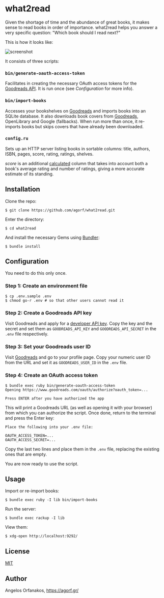# what2read

Given the shortage of time and the abundance of great books, it makes sense to
read books in order of importance. what2read helps you answer a very specific
question: "Which book should I read next?"

This is how it looks like:

![screenshot](https://raw.githubusercontent.com/agorf/what2read/master/screenshot.png)

It consists of three scripts:

### `bin/generate-oauth-access-token`

Facilitates in creating the necessary OAuth access tokens for the [Goodreads
API][API]. It is run once (see _Configuration_ for more info).

### `bin/import-books`

Accesses your bookshelves on [Goodreads][] and imports books into an SQLite
database. It also downloads book covers from [Goodreads][], OpenLibrary and
Google (fallbacks). When run more than once, it re-imports books but skips
covers that have already been downloaded.

### `config.ru`

Sets up an HTTP server listing books in sortable columns: title, authors, ISBN, pages, score, rating, ratings,
shelves.

_score_ is an additional [calculated][score] column that takes into account both
a book's average rating and number of ratings, giving a more accurate estimate
of its standing.

## Installation

Clone the repo:

    $ git clone https://github.com/agorf/what2read.git

Enter the directory:

    $ cd what2read

And install the necessary Gems using [Bundler](http://bundler.io/):

    $ bundle install

## Configuration

You need to do this only once.

### Step 1: Create an environment file

    $ cp .env.sample .env
    $ chmod go-r .env # so that other users cannot read it

### Step 2: Create a Goodreads API key

Visit Goodreads and apply for a [developer API key][key]. Copy the key and the
secret and set them as `GOODREADS_API_KEY` and `GOODREADS_API_SECRET` in the
`.env` file respectively.

### Step 3: Set your Goodreads user ID

Visit [Goodreads][] and go to your profile page. Copy your numeric user ID from
the URL and set it as `GOODREADS_USER_ID` in the `.env` file.

### Step 4: Create an OAuth access token

    $ bundle exec ruby bin/generate-oauth-access-token
    Opening https://www.goodreads.com/oauth/authorize?oauth_token=...

    Press ENTER after you have authorized the app

This will print a Goodreads URL (as well as opening it with your browser) from
which you can authorize the script. Once done, return to the terminal and press
the Enter key:

    Place the following into your .env file:

    OAUTH_ACCESS_TOKEN=...
    OAUTH_ACCESS_SECRET=...

Copy the last two lines and place them in the `.env` file, replacing the
existing ones that are empty.

You are now ready to use the script.

## Usage

Import or re-import books:

    $ bundle exec ruby -I lib bin/import-books

Run the server:

    $ bundle exec rackup -I lib

View them:

    $ xdg-open http://localhost:9292/

## License

[MIT][]

## Author

Angelos Orfanakos, https://agorf.gr/

[Goodreads]: https://www.goodreads.com/
[API]: https://www.goodreads.com/api
[score]: http://stackoverflow.com/a/2134629
[key]: https://www.goodreads.com/api/keys
[MIT]: https://github.com/agorf/what2read/blob/master/LICENSE.txt
